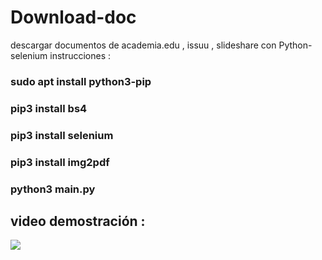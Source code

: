 # Download-doc
descargar documentos de  academia.edu , issuu , slideshare con Python-selenium
instrucciones : 

### sudo apt install python3-pip
### pip3 install bs4
### pip3 install selenium
### pip3 install img2pdf
### python3 main.py

## video demostración :

[![](https://img.youtube.com/vi/B7rkj3qKLVk/0.jpg)](https://www.youtube.com/watch?v=B7rkj3qKLVk)

